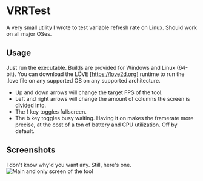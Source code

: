 # VRRTest
A very small utility I wrote to test variable refresh rate on Linux. Should work on all major OSes.

## Usage
Just run the executable. Builds are provided for Windows and Linux (64-bit). You can download the LÖVE [https://love2d.org] runtime to run the .love file on any supported OS on any supported architecture.  
* Up and down arrows will change the target FPS of the tool.  
* Left and right arrows will change the amount of columns the screen is divided into.  
* The f key toggles fullscreen.  
* The b key toggles busy waiting. Having it on makes the framerate more precise, at the cost of a ton of battery and CPU utilization. Off by default.  

## Screenshots
I don't know why'd you want any. Still, here's one.  
![Main and only screen of the tool](https://static.nixo.la/i/1550422559.png)
